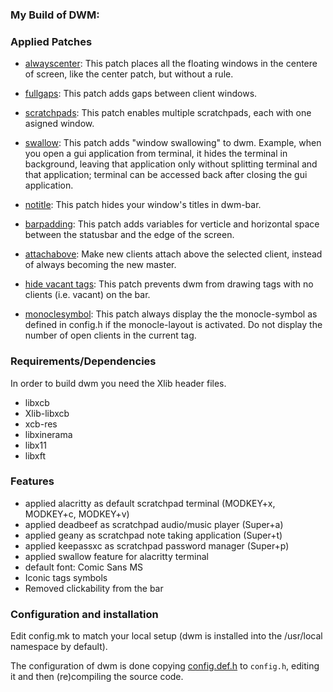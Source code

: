 ### My Build of DWM:

### Applied Patches
- [alwayscenter](https://dwm.suckless.org/patches/alwayscenter/): This patch places all the floating windows in the centere of screen, like the center patch, but without a rule.

- [fullgaps](https://dwm.suckless.org/patches/fullgaps/): This patch adds gaps between client windows.

- [scratchpads](https://dwm.suckless.org/patches/scratchpads/): This patch enables multiple scratchpads, each with one asigned window.

- [swallow](https://dwm.suckless.org/patches/swallow/): This patch adds "window swallowing" to dwm. Example, when you open a gui application from terminal, it hides the terminal in background, leaving that application only without splitting terminal and that application; terminal can be accessed back after closing the gui application.

- [notitle](https://dwm.suckless.org/patches/notitle/): This patch hides your window's titles in dwm-bar.

- [barpadding](https://dwm.suckless.org/patches/barpadding/): This patch adds variables for verticle and horizontal space between the statusbar and the edge of the screen.

- [attachabove](https://dwm.suckless.org/patches/attachabove/): Make new clients attach above the selected client, instead of always becoming the new master.

- [hide vacant tags](https://dwm.suckless.org/patches/hide_vacant_tags/): This patch prevents dwm from drawing tags with no clients (i.e. vacant) on the bar.

- [monoclesymbol](https://dwm.suckless.org/patches/monoclesymbol/): This patch always display the the monocle-symbol as defined in config.h if the monocle-layout is activated. Do not display the number of open clients in the current tag.

### Requirements/Dependencies
In order to build dwm you need the Xlib header files.

- libxcb
- Xlib-libxcb
- xcb-res
- libxinerama
- libx11
- libxft

### Features
- applied alacritty as default scratchpad terminal (MODKEY+x, MODKEY+c, MODKEY+v)
- applied deadbeef as scratchpad audio/music player (Super+a)
- applied geany as scratchpad note taking application (Super+t)
- applied keepassxc as scratchpad password manager (Super+p)
- applied swallow feature for alacritty terminal
- default font: Comic Sans MS
- Iconic tags symbols
- Removed clickability from the bar

### Configuration and installation
Edit config.mk to match your local setup (dwm is installed into the /usr/local namespace by default).

The configuration of dwm is done copying [config.def.h](config.def.h) to `config.h`, editing it and then (re)compiling the source code.
